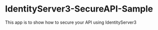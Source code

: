 # IdentityServer3-SecureAPI-Sample
This app is to show how to secure your API using IdentityServer3


